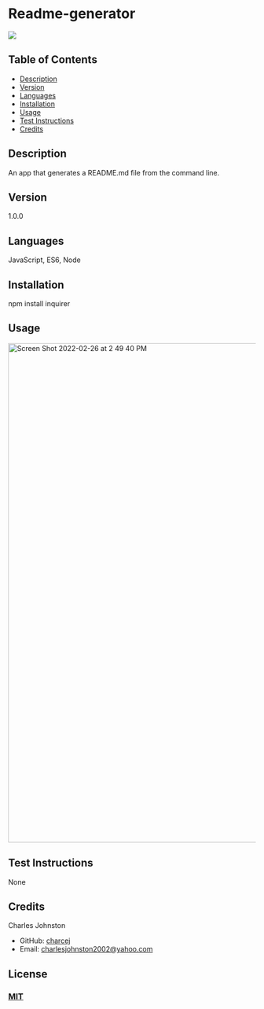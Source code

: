 
# Readme-generator
<a href="https://img.shields.io/badge/License-M-brightgreen"><img src="https://img.shields.io/badge/License-M-brightgreen"></a>

## Table of Contents
- [Description](#description)
- [Version](#version)
- [Languages](#languages)
- [Installation](#installation)
- [Usage](#usage)
- [Test Instructions](#test-instructions)
- [Credits](#credits)

## Description
An app that generates a README.md file from the command line.
## Version
1.0.0
## Languages
 JavaScript, ES6, Node
## Installation
npm install inquirer
## Usage
<img width="1015" alt="Screen Shot 2022-02-26 at 2 49 40 PM" src="https://user-images.githubusercontent.com/94859458/155858023-54d4afdd-5ec0-4b31-b025-ac90c952c21f.png">

## Test Instructions
None

## Credits
Charles Johnston
* GitHub: [charcej](https://github.com/charcej)
* Email: 
[charlesjohnston2002@yahoo.com](mailto:charlesjohnston2002@yahoo.com)
## License
### [MIT](https://opensource.org/licenses/MIT)
  